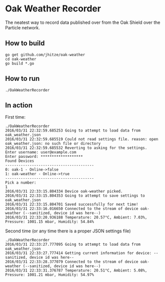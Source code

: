# Oak Weather Recorder
The neatest way to record data published over from the Oak Shield over the Particle network.

## How to build

```
go get github.com/jhitze/oak-weather
cd oak-weather
go build *.go 
```

## How to run
```
./OakWeatherRecorder
```

## In action

First time:

```
./OakWeatherRecorder 
2016/03/31 22:32:59.685253 Going to attempt to load data from oak_weather.json
2016/03/31 22:32:59.685519 Could not read settings file. reason: open oak_weather.json: no such file or directory
2016/03/31 22:32:59.685532 Reverting to asking for the settings.
Enter username: user@example.com
Enter password: *******************
Found Devices
----------------------------------------
0: oak-1 - Online->false
1: oak-weather - Online->true
----------------------------------------
Pick a number:
1
2016/03/31 22:33:15.804334 Device oak-weather picked.
2016/03/31 22:33:15.804353 Going to attempt to save settings to oak_weather.json
2016/03/31 22:33:15.804701 Saved successfully for next time!
2016/03/31 22:33:16.016650 Connected to the stream of device oak-weather (--sanitized, device id was here--)
2016/03/31 22:33:20.936188 Temperature: 20.57°C, Ambient: 7.03%, Pressure: 1001.15 mbar, Humidity: 54.84%
```

Second time (or any time there is a proper JSON settings file)

```
./OakWeatherRecorder 
2016/03/31 22:33:27.777095 Going to attempt to load data from oak_weather.json
2016/03/31 22:33:27.777414 Getting current information for device: --sanitized, device id was here--
2016/03/31 22:33:28.377079 Connected to the stream of device oak-weather (--sanitized, device id was here--)
2016/03/31 22:33:31.376787 Temperature: 20.51°C, Ambient: 5.08%, Pressure: 1001.21 mbar, Humidity: 54.97%
```
